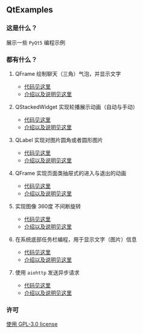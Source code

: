 ## QtExamples

### 这是什么？

展示一些 `PyQt5` 编程示例

### 都有什么？

1. QFrame 绘制聊天（三角）气泡，并显示文字

    - [代码见这里](test_QFrame.py)
    - [介绍以及说明见这里](https://www.cnblogs.com/yqbaowo/p/18413971)

2. QStackedWidget 实现轮播展示动画（自动与手动）

    - [代码见这里](test_QStackedWidget_Animation.py)
    - [介绍以及说明见这里](https://www.cnblogs.com/yqbaowo/p/18418439)

3. QLabel 实现对图片圆角或者圆形图片

    - [代码见这里](test_QLabel_rounded_corners.py)
    - [介绍以及说明见这里](https://www.cnblogs.com/yqbaowo/p/18432967)

4. QFrame 实现页面类抽屉式的进入与退出的动画

    - [代码见这里](test_QFrame_Animation.py)
    - [介绍以及说明见这里](https://www.cnblogs.com/yqbaowo/p/18436594)

5. 实现图像 360度 不间断旋转

   - [代码见这里](test_QLabel_whirling.py)
   - [介绍以及说明见这里](https://www.cnblogs.com/yqbaowo/p/18452115)

6. 在系统底部任务栏编程，用于显示文字（图片）信息

   - [代码见这里](test_taskbar.py)
   - [介绍以及说明见这里](https://www.cnblogs.com/yqbaowo/p/18459853)

7. 使用 `aiohttp` 发送异步请求

   - [代码见这里](test_async_request.py)
   - [介绍以及说明见这里](https://www.cnblogs.com/yqbaowo/p/18464054)


### 许可

[使用 GPL-3.0 license](https://www.gnu.org/licenses/gpl-3.0.html)
